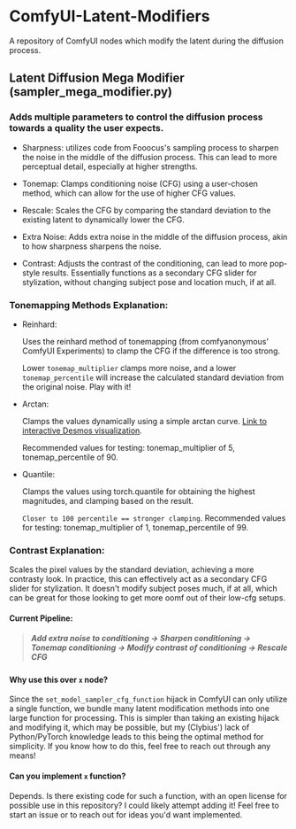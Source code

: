 # ComfyUI-Latent-Modifiers
A repository of ComfyUI nodes which modify the latent during the diffusion process.


## Latent Diffusion Mega Modifier (sampler_mega_modifier.py)
### Adds multiple parameters to control the diffusion process towards a quality the user expects.
* Sharpness: utilizes code from Fooocus's sampling process to sharpen the noise in the middle of the diffusion process.
This can lead to more perceptual detail, especially at higher strengths.

* Tonemap: Clamps conditioning noise (CFG) using a user-chosen method, which can allow for the use of higher CFG values.

* Rescale: Scales the CFG by comparing the standard deviation to the existing latent to dynamically lower the CFG.

* Extra Noise: Adds extra noise in the middle of the diffusion process, akin to how sharpness sharpens the noise.

* Contrast: Adjusts the contrast of the conditioning, can lead to more pop-style results. Essentially functions as a secondary CFG slider for stylization, without changing subject pose and location much, if at all.

### Tonemapping Methods Explanation:
* Reinhard: <p>Uses the reinhard method of tonemapping (from comfyanonymous' ComfyUI Experiments) to clamp the CFG if the difference is too strong.

  Lower `tonemap_multiplier` clamps more noise, and a lower `tonemap_percentile` will increase the calculated standard deviation from the original noise. Play with it!</p>
* Arctan: <p>Clamps the values dynamically using a simple arctan curve. [Link to interactive Desmos visualization](https://www.desmos.com/calculator/e4nrcdpqbl).

  Recommended values for testing: tonemap_multiplier of 5, tonemap_percentile of 90.</p>
* Quantile: <p>Clamps the values using torch.quantile for obtaining the highest magnitudes, and clamping based on the result.


  `Closer to 100 percentile == stronger clamping`. Recommended values for testing: tonemap_multiplier of 1, tonemap_percentile of 99.</p>

### Contrast Explanation:
<p>Scales the pixel values by the standard deviation, achieving a more contrasty look. In practice, this can effectively act as a secondary CFG slider for stylization. It doesn't modify subject poses much, if at all, which can be great for those looking to get more oomf out of their low-cfg setups.</p>

#### Current Pipeline:
>##### Add extra noise to conditioning -> Sharpen conditioning -> Tonemap conditioning -> Modify contrast of conditioning -> Rescale CFG

#### Why use this over `x` node?
Since the `set_model_sampler_cfg_function` hijack in ComfyUI can only utilize a single function, we bundle many latent modification methods into one large function for processing. This is simpler than taking an existing hijack and modifying it, which may be possible, but my (Clybius') lack of Python/PyTorch knowledge leads to this being the optimal method for simplicity. If you know how to do this, feel free to reach out through any means!

#### Can you implement `x` function?
Depends. Is there existing code for such a function, with an open license for possible use in this repository? I could likely attempt adding it! Feel free to start an issue or to reach out for ideas you'd want implemented.
